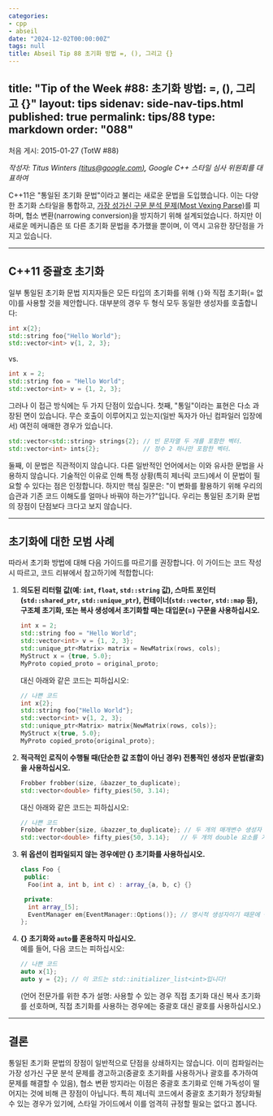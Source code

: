 ```yaml
---
categories:
- cpp
- abseil
date: "2024-12-02T00:00:00Z"
tags: null
title: Abseil Tip 88 초기화 방법 =, (), 그리고 {}
---
```


title: "Tip of the Week #88: 초기화 방법: =, (), 그리고 {}"
layout: tips
sidenav: side-nav-tips.html
published: true
permalink: tips/88
type: markdown
order: "088"
---

처음 게시: 2015-01-27 (TotW #88)

*작성자: Titus Winters [(titus@google.com)](mailto:titus@google.com), Google C++ 스타일 심사 위원회를 대표하여*

C++11은 "통일된 초기화 문법"이라고 불리는 새로운 문법을 도입했습니다. 이는 다양한 초기화 스타일을 통합하고, [가장 성가신 구문 분석 문제(Most Vexing Parse)](http://en.wikipedia.org/wiki/Most_vexing_parse)를 피하며, 협소 변환(narrowing conversion)을 방지하기 위해 설계되었습니다. 하지만 이 새로운 메커니즘은 또 다른 초기화 문법을 추가했을 뿐이며, 이 역시 고유한 장단점을 가지고 있습니다.

---

## C++11 중괄호 초기화

일부 통일된 초기화 문법 지지자들은 모든 타입의 초기화를 위해 `{}`와 직접 초기화(= 없이)를 사용할 것을 제안합니다. 대부분의 경우 두 형식 모두 동일한 생성자를 호출합니다:

```cpp
int x{2};
std::string foo{"Hello World"};
std::vector<int> v{1, 2, 3};
```

vs.

```cpp
int x = 2;
std::string foo = "Hello World";
std::vector<int> v = {1, 2, 3};
```

그러나 이 접근 방식에는 두 가지 단점이 있습니다. 첫째, "통일"이라는 표현은 다소 과장된 면이 있습니다. 무슨 호출이 이루어지고 있는지(일반 독자가 아닌 컴파일러 입장에서) 여전히 애매한 경우가 있습니다.

```cpp
std::vector<std::string> strings{2}; // 빈 문자열 두 개를 포함한 벡터.
std::vector<int> ints{2};            // 정수 2 하나만 포함한 벡터.
```

둘째, 이 문법은 직관적이지 않습니다. 다른 일반적인 언어에서는 이와 유사한 문법을 사용하지 않습니다. 기술적인 이유로 인해 특정 상황(특히 제너릭 코드)에서 이 문법이 필요할 수 있다는 점은 인정합니다. 하지만 핵심 질문은: "이 변화를 활용하기 위해 우리의 습관과 기존 코드 이해도를 얼마나 바꿔야 하는가?"입니다. 우리는 통일된 초기화 문법의 장점이 단점보다 크다고 보지 않습니다.

---

## 초기화에 대한 모범 사례

따라서 초기화 방법에 대해 다음 가이드를 따르기를 권장합니다. 이 가이드는 코드 작성 시 따르고, 코드 리뷰에서 참고하기에 적합합니다:

1. **의도된 리터럴 값(예: `int`, `float`, `std::string` 값), 스마트 포인터(`std::shared_ptr`, `std::unique_ptr`), 컨테이너(`std::vector`, `std::map` 등), 구조체 초기화, 또는 복사 생성에서 초기화할 때는 대입문(=) 구문을 사용하십시오.**

   ```cpp
   int x = 2;
   std::string foo = "Hello World";
   std::vector<int> v = {1, 2, 3};
   std::unique_ptr<Matrix> matrix = NewMatrix(rows, cols);
   MyStruct x = {true, 5.0};
   MyProto copied_proto = original_proto;
   ```

   대신 아래와 같은 코드는 피하십시오:

   ```cpp
   // 나쁜 코드
   int x{2};
   std::string foo{"Hello World"};
   std::vector<int> v{1, 2, 3};
   std::unique_ptr<Matrix> matrix{NewMatrix(rows, cols)};
   MyStruct x{true, 5.0};
   MyProto copied_proto{original_proto};
   ```

2. **적극적인 로직이 수행될 때(단순한 값 조합이 아닌 경우) 전통적인 생성자 문법(괄호)을 사용하십시오.**

   ```cpp
   Frobber frobber(size, &bazzer_to_duplicate);
   std::vector<double> fifty_pies(50, 3.14);
   ```

   대신 아래와 같은 코드는 피하십시오:

   ```cpp
   // 나쁜 코드
   Frobber frobber{size, &bazzer_to_duplicate}; // 두 개의 매개변수 생성자 또는 초기화 목록 생성자일 수 있음
   std::vector<double> fifty_pies{50, 3.14};   // 두 개의 double 요소를 가진 벡터 생성
   ```

3. **위 옵션이 컴파일되지 않는 경우에만 {} 초기화를 사용하십시오.**

   ```cpp
   class Foo {
    public:
     Foo(int a, int b, int c) : array_{a, b, c} {}

    private:
     int array_[5];
     EventManager em{EventManager::Options()}; // 명시적 생성자이기 때문에 {} 필요
   };
   ```

4. **{} 초기화와 `auto`를 혼용하지 마십시오.**  
   예를 들어, 다음 코드는 피하십시오:

   ```cpp
   // 나쁜 코드
   auto x{1};
   auto y = {2}; // 이 코드는 std::initializer_list<int>입니다!
   ```

   (언어 전문가를 위한 추가 설명: 사용할 수 있는 경우 직접 초기화 대신 복사 초기화를 선호하며, 직접 초기화를 사용하는 경우에는 중괄호 대신 괄호를 사용하십시오.)

---

## 결론

통일된 초기화 문법의 장점이 일반적으로 단점을 상쇄하지는 않습니다. 이미 컴파일러는 가장 성가신 구문 분석 문제를 경고하고(중괄호 초기화를 사용하거나 괄호를 추가하여 문제를 해결할 수 있음), 협소 변환 방지라는 이점은 중괄호 초기화로 인해 가독성이 떨어지는 것에 비해 큰 장점이 아닙니다. 특히 제너릭 코드에서 중괄호 초기화가 정당화될 수 있는 경우가 있기에, 스타일 가이드에서 이를 엄격히 규정할 필요는 없다고 봅니다.